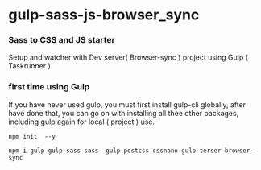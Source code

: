 # gulp-sass-js-browser_sync

### Sass to CSS and  JS starter 
Setup and watcher with Dev server( Browser-sync  ) project using Gulp ( Taskrunner )

### first time using Gulp
If you have never used gulp, you must first install gulp-cli globally, after have done that,
you can go on with installing all thee other packages, including gulp again for local ( project )
use.

```
npm init  --y
```

```
npm i gulp gulp-sass sass  gulp-postcss cssnano gulp-terser browser-sync
```

